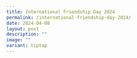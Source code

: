 ```yaml
---
title: International Friendship Day 2024
permalink: /international-friendship-day-2024/
date: 2024-04-08
layout: post
description: ""
image: ""
variant: tiptap
---
```

